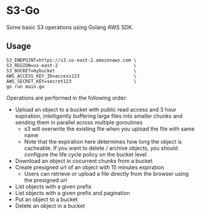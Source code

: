 # S3-Go
Some basic S3 operations using Golang AWS SDK.
## Usage
```
S3_ENDPOINT=https://s3.us-east-2.amazonaws.com \
S3_REGION=us-east-2                            \
S3_BUCKET=mybucket                             \
AWS_ACCESS_KEY_ID=access123                    \
AWS_SECRET_KEY=secret123                       \
go run main.go
```
Operations are performed in the following order:
- Upload an object to a bucket with public read access and 3 hour expiration, intelligently buffering large files into smaller chunks and sending them in parallel across multiple goroutines
  - s3 will overwrite the existing file when you upload the file with same name
  - Note that the expiration here determines how long the object is cacheable. If you want to delete / archive objects, you should configure the life cycle policy on the bucket level
- Download an object in cocurrent chunks from a bucket
- Create presigned url of an object with 15 minutes expiration
  - Users can retrieve or upload a file directly from the browser using the presigned url
- List objects with a given prefix
- List objects with a given prefix and pagination
- Put an object to a bucket
- Delete an object in a bucket
